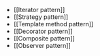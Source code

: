 - [[Iterator pattern]]
- [[Strategy pattern]]
- [[Template method pattern]]
- [[Decorator pattern]]
- [[Composite pattern]]
- [[Observer pattern]]
